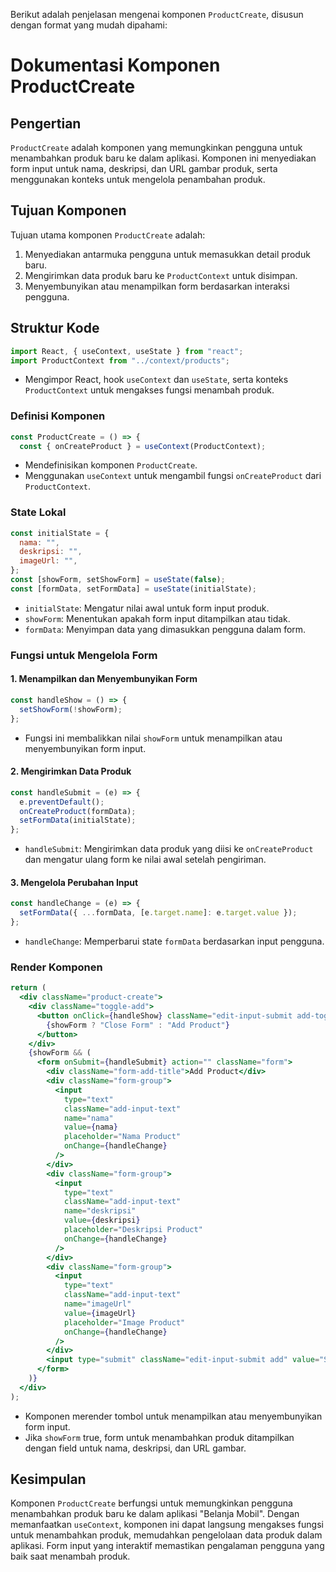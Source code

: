 Berikut adalah penjelasan mengenai komponen `ProductCreate`, disusun dengan format yang mudah dipahami:

# Dokumentasi Komponen ProductCreate

## Pengertian

`ProductCreate` adalah komponen yang memungkinkan pengguna untuk menambahkan produk baru ke dalam aplikasi. Komponen ini menyediakan form input untuk nama, deskripsi, dan URL gambar produk, serta menggunakan konteks untuk mengelola penambahan produk.

## Tujuan Komponen

Tujuan utama komponen `ProductCreate` adalah:

1. Menyediakan antarmuka pengguna untuk memasukkan detail produk baru.
2. Mengirimkan data produk baru ke `ProductContext` untuk disimpan.
3. Menyembunyikan atau menampilkan form berdasarkan interaksi pengguna.

## Struktur Kode

```jsx
import React, { useContext, useState } from "react";
import ProductContext from "../context/products";
```

- Mengimpor React, hook `useContext` dan `useState`, serta konteks `ProductContext` untuk mengakses fungsi menambah produk.

### Definisi Komponen

```jsx
const ProductCreate = () => {
  const { onCreateProduct } = useContext(ProductContext);
```

- Mendefinisikan komponen `ProductCreate`.
- Menggunakan `useContext` untuk mengambil fungsi `onCreateProduct` dari `ProductContext`.

### State Lokal

```jsx
const initialState = {
  nama: "",
  deskripsi: "",
  imageUrl: "",
};
const [showForm, setShowForm] = useState(false);
const [formData, setFormData] = useState(initialState);
```

- `initialState`: Mengatur nilai awal untuk form input produk.
- `showForm`: Menentukan apakah form input ditampilkan atau tidak.
- `formData`: Menyimpan data yang dimasukkan pengguna dalam form.

### Fungsi untuk Mengelola Form

#### 1. Menampilkan dan Menyembunyikan Form

```jsx
const handleShow = () => {
  setShowForm(!showForm);
};
```

- Fungsi ini membalikkan nilai `showForm` untuk menampilkan atau menyembunyikan form input.

#### 2. Mengirimkan Data Produk

```jsx
const handleSubmit = (e) => {
  e.preventDefault();
  onCreateProduct(formData);
  setFormData(initialState);
};
```

- `handleSubmit`: Mengirimkan data produk yang diisi ke `onCreateProduct` dan mengatur ulang form ke nilai awal setelah pengiriman.

#### 3. Mengelola Perubahan Input

```jsx
const handleChange = (e) => {
  setFormData({ ...formData, [e.target.name]: e.target.value });
};
```

- `handleChange`: Memperbarui state `formData` berdasarkan input pengguna.

### Render Komponen

```jsx
return (
  <div className="product-create">
    <div className="toggle-add">
      <button onClick={handleShow} className="edit-input-submit add-toggle">
        {showForm ? "Close Form" : "Add Product"}
      </button>
    </div>
    {showForm && (
      <form onSubmit={handleSubmit} action="" className="form">
        <div className="form-add-title">Add Product</div>
        <div className="form-group">
          <input
            type="text"
            className="add-input-text"
            name="nama"
            value={nama}
            placeholder="Nama Product"
            onChange={handleChange}
          />
        </div>
        <div className="form-group">
          <input
            type="text"
            className="add-input-text"
            name="deskripsi"
            value={deskripsi}
            placeholder="Deskripsi Product"
            onChange={handleChange}
          />
        </div>
        <div className="form-group">
          <input
            type="text"
            className="add-input-text"
            name="imageUrl"
            value={imageUrl}
            placeholder="Image Product"
            onChange={handleChange}
          />
        </div>
        <input type="submit" className="edit-input-submit add" value="Submit" />
      </form>
    )}
  </div>
);
```

- Komponen merender tombol untuk menampilkan atau menyembunyikan form input.
- Jika `showForm` true, form untuk menambahkan produk ditampilkan dengan field untuk nama, deskripsi, dan URL gambar.

## Kesimpulan

Komponen `ProductCreate` berfungsi untuk memungkinkan pengguna menambahkan produk baru ke dalam aplikasi "Belanja Mobil". Dengan memanfaatkan `useContext`, komponen ini dapat langsung mengakses fungsi untuk menambahkan produk, memudahkan pengelolaan data produk dalam aplikasi. Form input yang interaktif memastikan pengalaman pengguna yang baik saat menambah produk.
